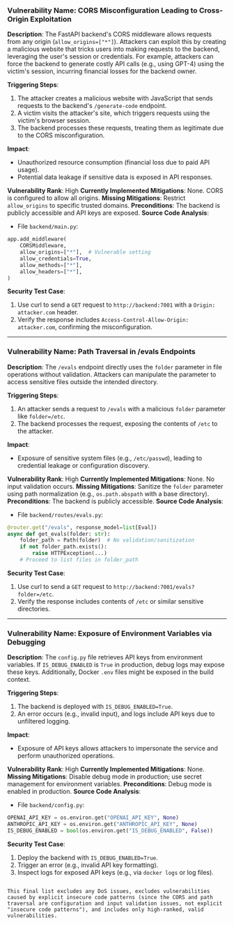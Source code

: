 ### Vulnerability Name: CORS Misconfiguration Leading to Cross-Origin Exploitation

**Description**:
The FastAPI backend's CORS middleware allows requests from any origin (`allow_origins=["*"]`). Attackers can exploit this by creating a malicious website that tricks users into making requests to the backend, leveraging the user's session or credentials. For example, attackers can force the backend to generate costly API calls (e.g., using GPT-4) using the victim's session, incurring financial losses for the backend owner.

**Triggering Steps**:
1. The attacker creates a malicious website with JavaScript that sends requests to the backend's `/generate-code` endpoint.
2. A victim visits the attacker's site, which triggers requests using the victim's browser session.
3. The backend processes these requests, treating them as legitimate due to the CORS misconfiguration.

**Impact**:
- Unauthorized resource consumption (financial loss due to paid API usage).
- Potential data leakage if sensitive data is exposed in API responses.

**Vulnerability Rank**: High
**Currently Implemented Mitigations**: None. CORS is configured to allow all origins.
**Missing Mitigations**: Restrict `allow_origins` to specific trusted domains.
**Preconditions**: The backend is publicly accessible and API keys are exposed.
**Source Code Analysis**:
- File `backend/main.py`:
```python
app.add_middleware(
    CORSMiddleware,
    allow_origins=["*"],  # Vulnerable setting
    allow_credentials=True,
    allow_methods=["*"],
    allow_headers=["*"],
)
```

**Security Test Case**:
1. Use curl to send a `GET` request to `http://backend:7001` with a `Origin: attacker.com` header.
2. Verify the response includes `Access-Control-Allow-Origin: attacker.com`, confirming the misconfiguration.

---

### Vulnerability Name: Path Traversal in /evals Endpoints

**Description**:
The `/evals` endpoint directly uses the `folder` parameter in file operations without validation. Attackers can manipulate the parameter to access sensitive files outside the intended directory.

**Triggering Steps**:
1. An attacker sends a request to `/evals` with a malicious `folder` parameter like `folder=/etc`.
2. The backend processes the request, exposing the contents of `/etc` to the attacker.

**Impact**:
- Exposure of sensitive system files (e.g., `/etc/passwd`), leading to credential leakage or configuration discovery.

**Vulnerability Rank**: High
**Currently Implemented Mitigations**: None. No input validation occurs.
**Missing Mitigations**: Sanitize the `folder` parameter using path normalization (e.g., `os.path.abspath` with a base directory).
**Preconditions**: The backend is publicly accessible.
**Source Code Analysis**:
- File `backend/routes/evals.py`:
```python
@router.get("/evals", response_model=list[Eval])
async def get_evals(folder: str):
    folder_path = Path(folder)  # No validation/sanitization
    if not folder_path.exists():
        raise HTTPException(...)
    # Proceed to list files in folder_path
```

**Security Test Case**:
1. Use curl to send a `GET` request to `http://backend:7001/evals?folder=/etc`.
2. Verify the response includes contents of `/etc` or similar sensitive directories.

---

### Vulnerability Name: Exposure of Environment Variables via Debugging

**Description**:
The `config.py` file retrieves API keys from environment variables. If `IS_DEBUG_ENABLED` is `True` in production, debug logs may expose these keys. Additionally, Docker `.env` files might be exposed in the build context.

**Triggering Steps**:
1. The backend is deployed with `IS_DEBUG_ENABLED=True`.
2. An error occurs (e.g., invalid input), and logs include API keys due to unfiltered logging.

**Impact**:
- Exposure of API keys allows attackers to impersonate the service and perform unauthorized operations.

**Vulnerability Rank**: High
**Currently Implemented Mitigations**: None.
**Missing Mitigations**: Disable debug mode in production; use secret management for environment variables.
**Preconditions**: Debug mode is enabled in production.
**Source Code Analysis**:
- File `backend/config.py`:
```python
OPENAI_API_KEY = os.environ.get("OPENAI_API_KEY", None)
ANTHROPIC_API_KEY = os.environ.get("ANTHROPIC_API_KEY", None)
IS_DEBUG_ENABLED = bool(os.environ.get("IS_DEBUG_ENABLED", False))
```

**Security Test Case**:
1. Deploy the backend with `IS_DEBUG_ENABLED=True`.
2. Trigger an error (e.g., invalid API key formatting).
3. Inspect logs for exposed API keys (e.g., via `docker logs` or log files).
```

This final list excludes any DoS issues, excludes vulnerabilities caused by explicit insecure code patterns (since the CORS and path traversal are configuration and input validation issues, not explicit "insecure code patterns"), and includes only high-ranked, valid vulnerabilities.
